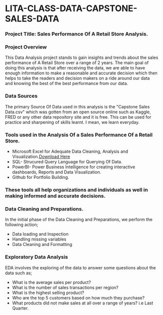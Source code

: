 # LITA-CLASS-DATA-CAPSTONE-SALES-DATA

### Project Title: Sales Performance Of A Retail Store Analysis.

### Project Overview
This Data Analysis project stands to gain insights and trends about the sales performance of A Retail Store over a range of 2 years. The main goal of doing this analysis is that after receiving the data, we are able to have enough information to make a reasonable and accurate decision which then helps to take the readers and decision makers on a ride around our data and knowing the best of the best performance from our data.

### Data Sources
The primary Source Of Data used in this analysis is the "Capstone Sales Data.csv" which was gotten from an open source online such as Kaggle, FRED or any other data repository site and it is free. This can be used for practice and sharpening of skills learnt. I mean, we learn everyday.

### Tools used in the Analysis Of a Sales Performance Of a Retail Store.
- Microsoft Excel for Adequate Data Cleaning, Analysis and Visualization.[Download Here](https://www.microsoft.com)
- SQL- Strucured Query Language for Querying Of Data.
- PowerBI- Power Business Intelligence for creating interactive dashboards, Reports and Data Visualization.
- Github for Portfolio Building.

### These tools all help organizations and individuals as well in making informed and accurate decisions.

### Data Cleaning and Preparations.

In the initial phase of the Data Cleaning and Preparations, we perform the following action;
- Data loading and Inspection
- Handling missing variables
- Data Cleaning and Formatting

### Exploratory Data Analysis
EDA involves the exploring of the data to answer some questions about the data such as;
- What is the average sales per product?
- What is the number of sales transactions per region?
- What is the highest selling product?
- Who are the top 5 customers based on how much they purchase?
- What products did not make sales at all over a range of years? i.e Last Quarter.
  
